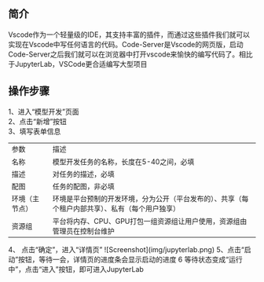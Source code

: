 ## 简介
Vscode作为一个轻量级的IDE，其支持丰富的插件，而通过这些插件我们就可以实现在Vscode中写任何语言的代码。Code-Server是Vscode的网页版，启动Code-Server之后我们就可以在浏览器中打开vscode来愉快的编写代码了。相比于JupyterLab，VSCode更合适编写大型项目
## 操作步骤
1、进入“模型开发”页面  
2、点击“新增”按钮  
3、填写表单信息  
<table>
<tr><td>参数</td><td>描述</td></tr>
<tr><td>名称</td><td>模型开发任务的名称，长度在5-40之间，必填</td></tr>
<tr><td>描述</td><td>对任务的描述，必填</td></tr>
<tr><td>配图</td><td>任务的配图，非必填</td></tr>
<tr><td>环境（主节点）</td><td>环境是平台预制的开发环境，分为公开（平台发布的）、共享（每个租户内部共享）、私有（每个用户独享）</td></tr>
<tr><td>资源组</td><td>平台将内存、CPU、GPU打包一组资源组让用户使用，资源组由管理员在控制台维护</td></tr>  
</table>  
4、 点击“确定”，进入“详情页”  
  ![Screenshot](img/jupyterlab.png)  
5、点击“启动”按钮，等待一会，详情页的进度条会显示启动的进度    
6 等待状态变成“运行中”，点击“进入”按钮，即可进入JupyterLab  


